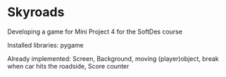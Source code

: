 # Skyroads
Developing a game for Mini Project 4 for the SoftDes course

Installed libraries: pygame

Already implemented:
Screen, Background, moving (player)object, break when car hits the roadside, Score counter
